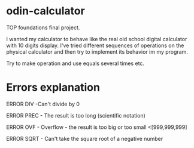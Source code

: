 # odin-calculator
TOP foundations final project.

I wanted my calculator to behave like the real old school digital calculator with 10 digits display. I've tried different sequences of operations on the physical calculator and then try to implement its behavior im my program.

Try to make operation and use equals several times etc.

# Errors explanation
ERROR DIV -Can't divide by 0

ERROR PREC - The result is too long (scientific notation)

ERROR OVF - Overflow - the result is too big or too small <[999,999,999]

ERROR SQRT - Can't take the square root of a negative number